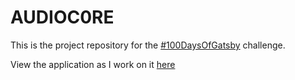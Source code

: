 # AUDIOC0RE

This is the project repository for the [#100DaysOfGatsby](https://www.gatsbyjs.com/blog/100days/) challenge.

View the application as I work on it [here](https://audioc0re13944.gtsb.io/)
